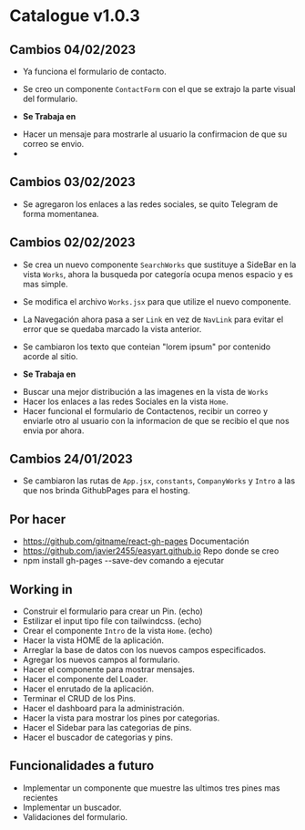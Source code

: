 # Catalogue v1.0.3

## Cambios 04/02/2023
- Ya funciona el formulario de contacto.
- Se creo un componente `ContactForm` con el que se extrajo la parte visual del formulario. 

- **Se Trabaja en**
* Hacer un mensaje para mostrarle al usuario la confirmacion de que su correo se envio.
* 

## Cambios 03/02/2023
- Se agregaron los enlaces a las redes sociales, se quito Telegram de forma momentanea.

## Cambios 02/02/2023
- Se crea un nuevo componente `SearchWorks` que sustituye a SideBar en la vista `Works`, ahora la busqueda por categoría ocupa menos espacio y es mas simple.
- Se modifica el archivo `Works.jsx` para que utilize el nuevo componente.
- La Navegación ahora pasa a ser `Link` en vez de `NavLink` para evitar el error que se quedaba marcado la vista anterior.
- Se cambiaron los texto que conteian "lorem ipsum" por contenido acorde al sitio.

- **Se Trabaja en**
* Buscar una mejor distribución a las imagenes en la vista de `Works`
* Hacer los enlaces a las redes Sociales en la vista `Home`.
* Hacer funcional el formulario de Contactenos, recibir un correo y enviarle otro al usuario con la informacion de que se recibio el que nos envia por ahora.

## Cambios 24/01/2023
- Se cambiaron las rutas de `App.jsx`, `constants`, `CompanyWorks` y `Intro` a las que nos brinda GithubPages para el hosting. 

## Por hacer
- https://github.com/gitname/react-gh-pages Documentación
- https://github.com/javier2455/easyart.github.io Repo donde se creo
- npm install gh-pages --save-dev comando a ejecutar

## Working in
- Construir el formulario para crear un Pin. (echo)
- Estilizar el input tipo file con tailwindcss. (echo)
- Crear el componente `Intro` de la vista `Home`. (echo)
- Hacer la vista HOME de la aplicación.
- Arreglar la base de datos con los nuevos campos especificados.
- Agregar los nuevos campos al formulario.
- Hacer el componente para mostrar mensajes. 
- Hacer el componente del Loader.
- Hacer el enrutado de la aplicación.
- Terminar el CRUD de los Pins.
- Hacer el dashboard para la administración.
- Hacer la vista para mostrar los pines por categorias.
- Hacer el Sidebar para las categorias de pins.
- Hacer el buscador de categorias y pins.

## Funcionalidades a futuro
- Implementar un componente que muestre las ultimos tres pines mas recientes
- Implementar un buscador.
- Validaciones del formulario.
